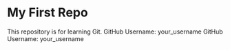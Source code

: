 # My First Repo
This repository is for learning Git.
GitHub Username: your_username
GitHub Username: your_username
